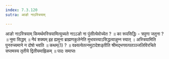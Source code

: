 ```yaml
---
index: 7.3.120
sutra: आङो नाऽस्त्रियाम्

---
```

आङो नाऽस्त्रियाम् किमर्थमस्त्रियामित्युच्यते नाऽऽङो ना पुंसीत्येवोच्येत ? ॥ का रूपसिद्धिः - त्रपुणा जतुना ? ॥ नुमा सिद्धम् ॥ नैवं शक्यम् इह ह्यमुना ब्राह्मणकुलेनेति मुभावस्याऽसिद्धत्वान्नुम्न स्यात् । अस्त्रियामिति पुनरुच्यमाने न दोषो भवति ॥ कथम्(1) ? ॥ वक्ष्यत्येतत्नमुटादेशःइतीति श्रीमद्भगवत्पतञ्ञ्जलिविरचिते सप्तमस्य तृतीये द्वितीयमाह्निकम् ॥ पादः समाप्तः